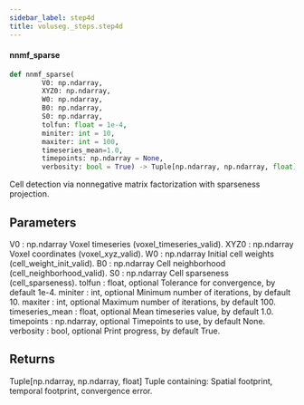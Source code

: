 ```yaml
---
sidebar_label: step4d
title: voluseg._steps.step4d
---
```


#### nnmf\_sparse

```python
def nnmf_sparse(
        V0: np.ndarray,
        XYZ0: np.ndarray,
        W0: np.ndarray,
        B0: np.ndarray,
        S0: np.ndarray,
        tolfun: float = 1e-4,
        miniter: int = 10,
        maxiter: int = 100,
        timeseries_mean=1.0,
        timepoints: np.ndarray = None,
        verbosity: bool = True) -> Tuple[np.ndarray, np.ndarray, float]
```

Cell detection via nonnegative matrix factorization with sparseness projection.

Parameters
----------
V0 : np.ndarray
    Voxel timeseries (voxel_timeseries_valid).
XYZ0 : np.ndarray
    Voxel coordinates (voxel_xyz_valid).
W0 : np.ndarray
    Initial cell weights (cell_weight_init_valid).
B0 : np.ndarray
    Cell neighborhood (cell_neighborhood_valid).
S0 : np.ndarray
    Cell sparseness (cell_sparseness).
tolfun : float, optional
    Tolerance for convergence, by default 1e-4.
miniter : int, optional
    Minimum number of iterations, by default 10.
maxiter : int, optional
    Maximum number of iterations, by default 100.
timeseries_mean : float, optional
    Mean timeseries value, by default 1.0.
timepoints : np.ndarray, optional
    Timepoints to use, by default None.
verbosity : bool, optional
    Print progress, by default True.

Returns
-------
Tuple[np.ndarray, np.ndarray, float]
    Tuple containing: Spatial footprint, temporal footprint, convergence error.

